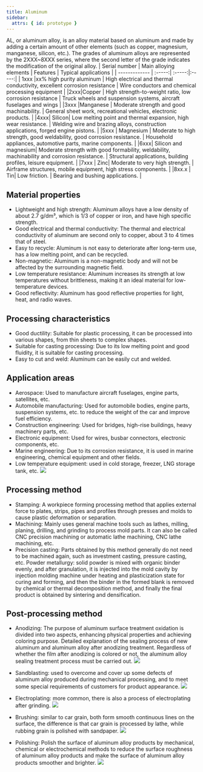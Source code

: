 ```yaml
---
title: Aluminum
sidebar:
  attrs: { id: prototype }
---
```


AL, or aluminum alloy, is an alloy material based on aluminum and made by adding a certain amount of other elements (such as copper, magnesium, manganese, silicon, etc.). The grades of aluminum alloys are represented by the 2XXX~8XXX series, where the second letter of the grade indicates the modification of the original alloy.
| Serial number | Main alloying elements | Features | Typical applications |
| ------------- | :-----:| :-----:|:-----:|
| 1xxx |xx% high purity aluminum | High electrical and thermal conductivity, excellent corrosion resistance | Wire conductors and chemical processing equipment |
|2xxx|Copper | High strength-to-weight ratio, low corrosion resistance | Truck wheels and suspension systems, aircraft fuselages and wings |
|3xxx |Manganese | Moderate strength and good machinability. | General sheet work, recreational vehicles, electronic products. |
|4xxx| Silicon| Low melting point and thermal expansion, high wear resistance. | Welding wire and brazing alloys, construction applications, forged engine pistons. |
|5xxx | Magnesium | Moderate to high strength, good weldability, good corrosion resistance. | Household appliances, automotive parts, marine components. |
|6xxx| Silicon and magnesium| Moderate strength with good formability, weldability, machinability and corrosion resistance. | Structural applications, building profiles, leisure equipment. |
|7xxx | Zinc| Moderate to very high strength. | Airframe structures, mobile equipment, high stress components. |
|8xx.x | Tin| Low friction. | Bearing and bushing applications. |

## Material properties
* Lightweight and high strength: Aluminum alloys have a low density of about 2.7 g/dm³, which is 1/3 of copper or iron, and have high specific strength.
* Good electrical and thermal conductivity: The thermal and electrical conductivity of aluminum are second only to copper, about 3 to 4 times that of steel.
* Easy to recycle: Aluminum is not easy to deteriorate after long-term use, has a low melting point, and can be recycled.
* Non-magnetic: Aluminum is a non-magnetic body and will not be affected by the surrounding magnetic field.
* Low temperature resistance: Aluminum increases its strength at low temperatures without brittleness, making it an ideal material for low-temperature devices.
* Good reflectivity: Aluminum has good reflective properties for light, heat, and radio waves.
## Processing characteristics
* Good ductility: Suitable for plastic processing, it can be processed into various shapes, from thin sheets to complex shapes.
* Suitable for casting processing: Due to its low melting point and good fluidity, it is suitable for casting processing.
* Easy to cut and weld: Aluminum can be easily cut and welded.
## Application areas
* Aerospace: Used to manufacture aircraft fuselages, engine parts, satellites, etc.
* Automobile manufacturing: Used for automobile bodies, engine parts, suspension systems, etc. to reduce the weight of the car and improve fuel efficiency.
* Construction engineering: Used for bridges, high-rise buildings, heavy machinery parts, etc.
* Electronic equipment: Used for wires, busbar connectors, electronic components, etc.
* Marine engineering: Due to its corrosion resistance, it is used in marine engineering, chemical equipment and other fields.
* Low temperature equipment: used in cold storage, freezer, LNG storage tank, etc.
![](https://nexmaker-profabx.oss-cn-hangzhou.aliyuncs.com/img/iqsdirectory.png)
## Processing method
* Stamping: A workpiece forming processing method that applies external force to plates, strips, pipes and profiles through presses and molds to cause plastic deformation or separation.
* Machining: Mainly uses general machine tools such as lathes, milling, planing, drilling, and grinding to process mold parts. It can also be called CNC precision machining or automatic lathe machining, CNC lathe machining, etc.
* Precision casting: Parts obtained by this method generally do not need to be machined again, such as investment casting, pressure casting, etc.
Powder metallurgy: solid powder is mixed with organic binder evenly, and after granulation, it is injected into the mold cavity by injection molding machine under heating and plasticization state for curing and forming, and then the binder in the formed blank is removed by chemical or thermal decomposition method, and finally the final product is obtained by sintering and densification.
## Post-processing method
* Anodizing: The purpose of aluminum surface treatment oxidation is divided into two aspects, enhancing physical properties and achieving coloring purpose. Detailed explanation of the sealing process of new aluminum and aluminum alloy after anodizing treatment. Regardless of whether the film after anodizing is colored or not, the aluminum alloy sealing treatment process must be carried out.
![](https://nexmaker-profabx.oss-cn-hangzhou.aliyuncs.com/img-hwj/20241208160206457.png)
* Sandblasting: used to overcome and cover up some defects of aluminum alloy produced during mechanical processing, and to meet some special requirements of customers for product appearance.
![](https://nexmaker-profabx.oss-cn-hangzhou.aliyuncs.com/img-hwj/20241208161845873.png)
* Electroplating: more common, there is also a process of electroplating after grinding.
![](https://nexmaker-profabx.oss-cn-hangzhou.aliyuncs.com/img-hwj/20241208161441945.png)

* Brushing: similar to car grain, both form smooth continuous lines on the surface, the difference is that car grain is processed by lathe, while rubbing grain is polished with sandpaper.
![](https://nexmaker-profabx.oss-cn-hangzhou.aliyuncs.com/img-hwj/20241208160630722.png)
* Polishing: Polish the surface of aluminum alloy products by mechanical, chemical or electrochemical methods to reduce the surface roughness of aluminum alloy products and make the surface of aluminum alloy products smoother and brighter.
![](https://nexmaker-profabx.oss-cn-hangzhou.aliyuncs.com/img-hwj/20241208161327857.png)